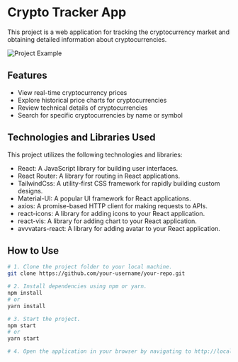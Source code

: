# Crypto Tracker App

This project is a web application for tracking the cryptocurrency market and obtaining detailed information about cryptocurrencies.

![Project Example](screenshot.png)

## Features

- View real-time cryptocurrency prices
- Explore historical price charts for cryptocurrencies
- Review technical details of cryptocurrencies
- Search for specific cryptocurrencies by name or symbol

## Technologies and Libraries Used

This project utilizes the following technologies and libraries:

- React: A JavaScript library for building user interfaces.
- React Router: A library for routing in React applications.
- TailwindCss: A utility-first CSS framework for rapidly building custom designs.
- Material-UI: A popular UI framework for React applications.
- axios: A promise-based HTTP client for making requests to APIs.
- react-icons: A library for adding icons to your React application.
- react-vis: A library for adding chart to your React application.
- avvvatars-react: A library for adding avatar to your React application.

## How to Use

```bash
# 1. Clone the project folder to your local machine.
git clone https://github.com/your-username/your-repo.git

# 2. Install dependencies using npm or yarn.
npm install
# or
yarn install

# 3. Start the project.
npm start
# or
yarn start

# 4. Open the application in your browser by navigating to http://localhost:5173.
